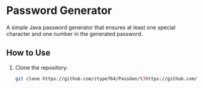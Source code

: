 # Password Generator

A simple Java password generator that ensures at least one special character and one number in the generated password.

## How to Use

1. Clone the repository:

   ```bash
   git clone https://github.com/ztype764/PassGen/t)https://github.com/ztype764/PassGen.git
